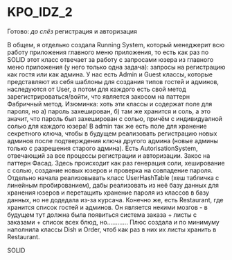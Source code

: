 # KPO_IDZ_2

Готово: *до слёз*
регистрация и авторизация

В общем, я отдельно создала Running System, который менеджерит всю работу приложения главного меню приложения, то есть как раз по SOLID этот класс отвечает за работу с запросами юзера из главного меню приложения (у него только одна задача): запросы на регистрацию как гостя или как админа.
У нас есть Admin и Guest классы, которые представляют из себя шаблоны для создания типов гостей и админов, наследуются от User, а потом для каждого есть свой метод зарегистрироваться/войти, что является закосом на паттерн Фабричный метод. Изюминка: хоть эти классы и содержат поле для пароля, но а) пароль захеширован, б) там же хранится и соль, а это значит, что пароль был захеширован с солью, причём с индивидуалной солью для каждого юзера! В admin так же есть поле для хранение секретного ключа, чтобы в будущем реализовать регистрацию новых админов после подтверждения ключа другого админа (новые админы только с разрешения старого админа).
Есть AutorisationSystem, отвечающий за все процессы регистрации и авторизации. Закос на паттерн Фасад. Здесь происходит как раз генерация соли, хеширование с солью, создание новых юзеров и проверка на совпадение пароля.
Отдельно начала реализовывать класс UserHashTable (хеш табличка с линейным пробированием), дабы реализовать из неё базу данных для хранения юзеров и перетащить хранение пароля из классов в базу данных, но не додедала из-за курсача.
Конечно же, есть Restaurant, где хранится список гостей и админов. Он является некими мозгов - в будущем тут должна была появиться система заказа + листы с заказами + список всех блюд, но............
Плюс создала и по минимуму наполнила классы Dish и Order, чтоб как раз в них их листы хранить в Restaurant.






SOLID
